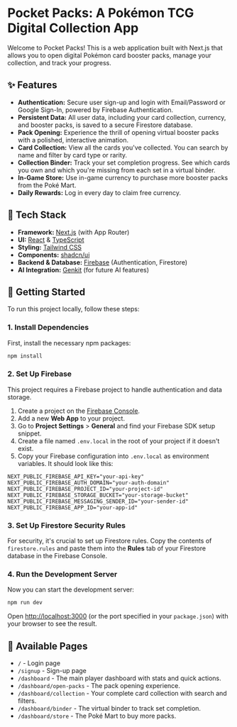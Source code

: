 # Pocket Packs: A Pokémon TCG Digital Collection App

Welcome to Pocket Packs! This is a web application built with Next.js that allows you to open digital Pokémon card booster packs, manage your collection, and track your progress.

## ✨ Features

- **Authentication:** Secure user sign-up and login with Email/Password or Google Sign-In, powered by Firebase Authentication.
- **Persistent Data:** All user data, including your card collection, currency, and booster packs, is saved to a secure Firestore database.
- **Pack Opening:** Experience the thrill of opening virtual booster packs with a polished, interactive animation.
- **Card Collection:** View all the cards you've collected. You can search by name and filter by card type or rarity.
- **Collection Binder:** Track your set completion progress. See which cards you own and which you're missing from each set in a virtual binder.
- **In-Game Store:** Use in-game currency to purchase more booster packs from the Poké Mart.
- **Daily Rewards:** Log in every day to claim free currency.

## 🚀 Tech Stack

- **Framework:** [Next.js](https://nextjs.org/) (with App Router)
- **UI:** [React](https://reactjs.org/) & [TypeScript](https://www.typescriptlang.org/)
- **Styling:** [Tailwind CSS](https://tailwindcss.com/)
- **Components:** [shadcn/ui](https://ui.shadcn.com/)
- **Backend & Database:** [Firebase](https://firebase.google.com/) (Authentication, Firestore)
- **AI Integration:** [Genkit](https://firebase.google.com/docs/genkit) (for future AI features)

## 🏁 Getting Started

To run this project locally, follow these steps:

### 1. Install Dependencies

First, install the necessary npm packages:

```bash
npm install
```

### 2. Set Up Firebase

This project requires a Firebase project to handle authentication and data storage.

1.  Create a project on the [Firebase Console](https://console.firebase.google.com/).
2.  Add a new **Web App** to your project.
3.  Go to **Project Settings** > **General** and find your Firebase SDK setup snippet.
4.  Create a file named `.env.local` in the root of your project if it doesn't exist.
5.  Copy your Firebase configuration into `.env.local` as environment variables. It should look like this:

```
NEXT_PUBLIC_FIREBASE_API_KEY="your-api-key"
NEXT_PUBLIC_FIREBASE_AUTH_DOMAIN="your-auth-domain"
NEXT_PUBLIC_FIREBASE_PROJECT_ID="your-project-id"
NEXT_PUBLIC_FIREBASE_STORAGE_BUCKET="your-storage-bucket"
NEXT_PUBLIC_FIREBASE_MESSAGING_SENDER_ID="your-sender-id"
NEXT_PUBLIC_FIREBASE_APP_ID="your-app-id"
```

### 3. Set Up Firestore Security Rules

For security, it's crucial to set up Firestore rules. Copy the contents of `firestore.rules` and paste them into the **Rules** tab of your Firestore database in the Firebase Console.

### 4. Run the Development Server

Now you can start the development server:

```bash
npm run dev
```

Open [http://localhost:3000](http://localhost:3000) (or the port specified in your `package.json`) with your browser to see the result.

## 📄 Available Pages

- `/` - Login page
- `/signup` - Sign-up page
- `/dashboard` - The main player dashboard with stats and quick actions.
- `/dashboard/open-packs` - The pack opening experience.
- `/dashboard/collection` - Your complete card collection with search and filters.
- `/dashboard/binder` - The virtual binder to track set completion.
- `/dashboard/store` - The Poké Mart to buy more packs.
